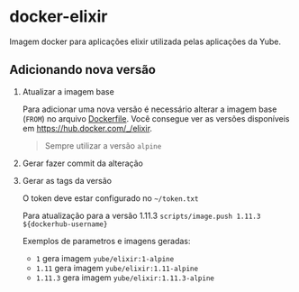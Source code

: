 # docker-elixir

Imagem docker para aplicações elixir utilizada pelas aplicações da Yube.

## Adicionando nova versão

1. Atualizar a imagem base

   Para adicionar uma nova versão é necessário alterar a imagem base (`FROM`) no arquivo [Dockerfile](./Dockerfile:L5).
   Você consegue ver as versões disponíveis em <https://hub.docker.com/_/elixir>.

   > Sempre utilizar a versão `alpine`

2. Gerar fazer commit da alteração

3. Gerar as tags da versão

   O token deve estar configurado no `~/token.txt`

   Para atualização para a versão 1.11.3 `scripts/image.push 1.11.3 ${dockerhub-username}`


   Exemplos de parametros e imagens geradas:
    - `1` gera imagem `yube/elixir:1-alpine`
    - `1.11` gera imagem `yube/elixir:1.11-alpine`
    - `1.11.3` gera imagem `yube/elixir:1.11.3-alpine`
